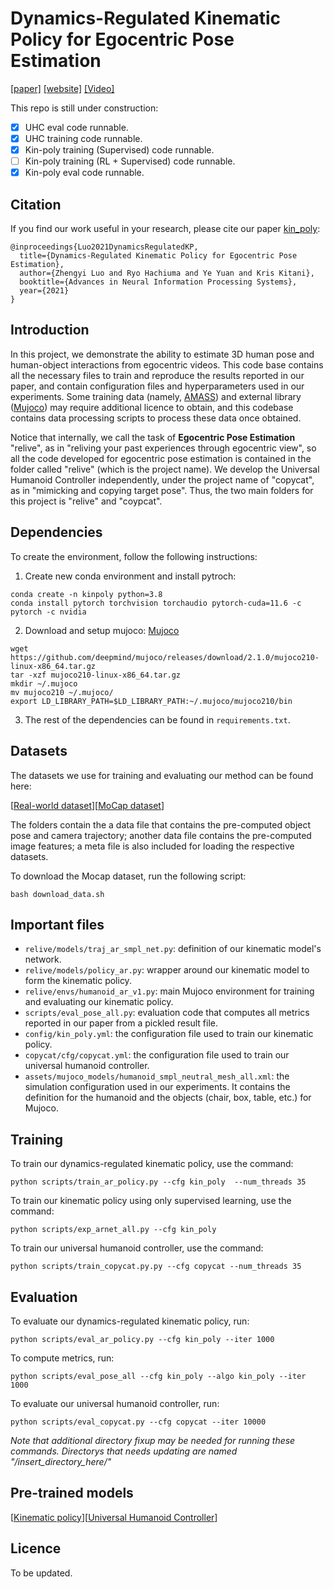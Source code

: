 # Dynamics-Regulated Kinematic Policy for Egocentric Pose Estimation

[[paper]](https://arxiv.org/abs/2106.05969) [[website]](https://zhengyiluo.github.io/projects/kin_poly/) [[Video]](https://www.youtube.com/watch?v=yEiK9K1N-zw)


This repo is still under construction: 
- [x] UHC eval code runnable.
- [x] UHC training code runnable.
- [x] Kin-poly training (Supervised) code runnable.
- [ ] Kin-poly training (RL + Supervised) code runnable.
- [x] Kin-poly eval code runnable.

## Citation
If you find our work useful in your research, please cite our paper [kin_poly](https://zhengyiluo.github.io/projects/kin_poly/):
```
@inproceedings{Luo2021DynamicsRegulatedKP,
  title={Dynamics-Regulated Kinematic Policy for Egocentric Pose Estimation},
  author={Zhengyi Luo and Ryo Hachiuma and Ye Yuan and Kris Kitani},
  booktitle={Advances in Neural Information Processing Systems},
  year={2021}
}
```

## Introduction

In this project, we demonstrate the ability to estimate 3D human pose and human-object interactions from egocentric videos. This code base contains all the necessary files to train and reproduce the results reported in our paper, and contain configuration files and hyperparameters used in our experiments. Some training data (namely, [AMASS](https://amass.is.tue.mpg.de/)) and external library ([Mujoco](http://www.mujoco.org/)) may require additional licence to obtain, and this codebase contains data processing scripts to process these data once obtained. 

Notice that internally, we call the task of **Egocentric Pose Estimation** "relive", as in "reliving your past experiences through egocentric view", so all the code developed for egocentric pose estimation is contained in the folder called "relive" (which is the project name). We develop the Universal Humanoid Controller independently, under the project name of "copycat", as in "mimicking and copying target pose". Thus, the two main folders for this project is "relive" and "coypcat". 

## Dependencies

To create the environment, follow the following instructions: 

1. Create new conda environment and install pytroch:
```
conda create -n kinpoly python=3.8
conda install pytorch torchvision torchaudio pytorch-cuda=11.6 -c pytorch -c nvidia
```

2. Download and setup mujoco: [Mujoco](http://www.mujoco.org/)
```
wget https://github.com/deepmind/mujoco/releases/download/2.1.0/mujoco210-linux-x86_64.tar.gz
tar -xzf mujoco210-linux-x86_64.tar.gz
mkdir ~/.mujoco
mv mujoco210 ~/.mujoco/
export LD_LIBRARY_PATH=$LD_LIBRARY_PATH:~/.mujoco/mujoco210/bin
```

3. The rest of the dependencies can be found in ```requirements.txt```. 

## Datasets

The datasets we use for training and evaluating our method can be found here:

[[Real-world dataset](https://drive.google.com/drive/folders/1BBjPmjrm-FZLMw24Gsbl4CsodGgfsptY?usp=sharing)][[MoCap dataset](https://drive.google.com/drive/folders/1Mw1LQBNfor8a7Diw3eHLO--ZnREw57kB?usp=sharing)]

The folders contain the a data file that contains the pre-computed object pose and camera trajectory; another data file contains the pre-computed image features; a meta file is also included for loading the respective datasets.

To download the Mocap dataset, run the following script: 

```
bash download_data.sh
```

## Important files

* ```relive/models/traj_ar_smpl_net.py```:  definition of our kinematic model's network.
* ```relive/models/policy_ar.py```:  wrapper around our kinematic model to form the kinematic policy.
* ```relive/envs/humanoid_ar_v1.py```: main Mujoco environment for training and evaluating our kinematic policy.
* ```scripts/eval_pose_all.py```: evaluation code that computes all metrics reported in our paper from a pickled result file. 
* ```config/kin_poly.yml```: the configuration file used to train our kinematic policy.
* ```copycat/cfg/copycat.yml```: the configuration file used to train our universal humanoid controller.
* ```assets/mujoco_models/humanoid_smpl_neutral_mesh_all.xml```: the simulation configuration used in our experiments. It contains the definition for the humanoid and the objects (chair, box, table, etc.) for Mujoco. 

## Training

To train our dynamics-regulated kinematic policy, use the command:

```
python scripts/train_ar_policy.py --cfg kin_poly  --num_threads 35 
```

To train our kinematic policy using only supervised learning, use the command:

```
python scripts/exp_arnet_all.py --cfg kin_poly  
```

To train our universal humanoid controller, use the command:

```
python scripts/train_copycat.py.py --cfg copycat --num_threads 35
```

## Evaluation

To evaluate our dynamics-regulated kinematic policy, run:
```
python scripts/eval_ar_policy.py --cfg kin_poly --iter 1000  
```

To compute metrics, run:
```
python scripts/eval_pose_all --cfg kin_poly --algo kin_poly --iter 1000
```

To evaluate our universal humanoid controller, run:
```
python scripts/eval_copycat.py --cfg copycat --iter 10000
```

*Note that additional directory fixup may be needed for running these commands. Directorys that needs updating are named "/insert_directory_here/"*

## Pre-trained models

[[Kinematic policy](https://drive.google.com/file/d/1oQZzWVfWPrGzX0XyB0k4h7z6WLtSEsjX/view?usp=sharing)][[Universal Humanoid Controller](https://drive.google.com/file/d/1Hw2E8H0hHx9JwQXNsmWM0OjE1XTgFkmd/view?usp=sharing)]

## Licence

To be updated. 
